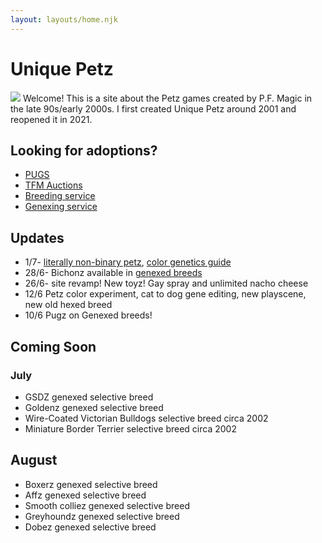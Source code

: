 ```yaml
---
layout: layouts/home.njk
---
```


# Unique Petz



<img src="https://cdn.glitch.com/e8c48446-7221-44a1-aabd-d809cd1d1e34%2Fugly.png?v=1624740543355" class="pixel img-left desktop-image"> Welcome! This is a site about the Petz games created by P.F. Magic in
the late 90s/early 2000s. I first created Unique Petz around 2001 and reopened it in 2021.
## Looking for adoptions?
- [PUGS](https://www.petzuniversal.com/view-profile/?view=Uniquepetz)
- [TFM Auctions](https://tfm.petzcommunity.org/index.php?seller=022713)
- [Breeding service](https://petzforum.proboards.com/thread/70014/uniques-breeding-service-p3)
- [Genexing service](https://petzforum.proboards.com/thread/70019/uniques-genexing-lab-breeding-service)


## Updates
- 1/7- [literally non-binary petz](/non-binary), [color genetics guide](/color-slots)
- 28/6- Bichonz available in [genexed breeds](/genexed-breeds)
- 26/6- site revamp! New toyz! Gay spray and unlimited nacho cheese
- 12/6 Petz color experiment, cat to dog gene editing, new playscene, new old hexed breed
- 10/6 Pugz on Genexed breeds!



## Coming Soon

### July
- GSDZ genexed selective breed
- Goldenz genexed selective breed
- Wire-Coated Victorian Bulldogs selective breed circa 2002 
- Miniature Border Terrier selective breed circa 2002 


## August
- Boxerz genexed selective breed
- Affz genexed selective breed
- Smooth colliez genexed selective breed
- Greyhoundz genexed selective breed
- Dobez genexed selective breed